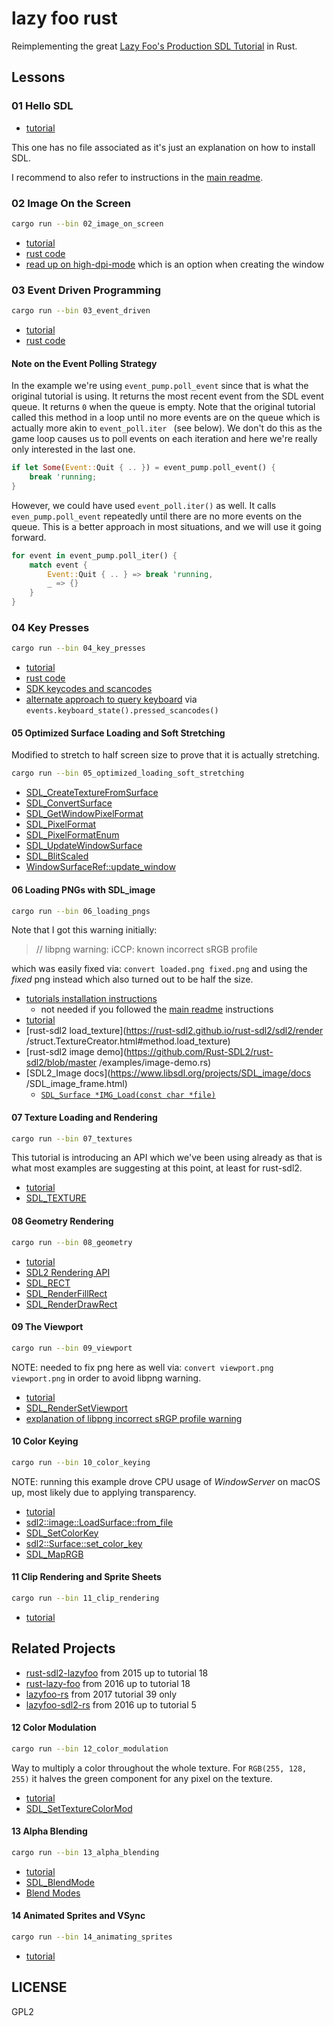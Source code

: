 # lazy foo rust

Reimplementing the great [Lazy Foo's Production SDL
Tutorial](https://lazyfoo.net/tutorials/SDL/) in Rust.

## Lessons

### 01 Hello SDL

- [tutorial](https://lazyfoo.net/tutorials/SDL/01_hello_SDL/index.php)

This one has no file associated as it's just an explanation on how to install SDL.

I recommend to also refer to instructions in the [main readme](../README.md).

### 02 Image On the Screen

```sh
cargo run --bin 02_image_on_screen
```

- [tutorial](https://lazyfoo.net/tutorials/SDL/02_getting_an_image_on_the_screen/index.php)
- [rust code](./src/02_image_on_screen.rs)
- [read up on high-dpi-mode](https://nlguillemot.wordpress.com/2016/12/11/high-dpi-rendering/) which is an option when creating the window

### 03 Event Driven Programming

```sh
cargo run --bin 03_event_driven
```

- [tutorial](http://lazyfoo.net/tutorials/SDL/03_event_driven_programming/index.php)
- [rust code](./src/03_event_driven.rs)

#### Note on the Event Polling Strategy

In the example we're using `event_pump.poll_event` since that is what the
 original tutorial is using. It returns the most recent event from the SDL event
  queue.
 It returns `0` when the queue is empty.
 Note that the original tutorial called this method in a loop until no more
  events are on the queue which is actually more akin to `event_poll.iter
  ` (see below). We don't do this as the game loop causes us to
   poll events on each iteration and here we're really only interested in the
    last one.

```rust
if let Some(Event::Quit { .. }) = event_pump.poll_event() {
    break 'running;
}
```

However, we could have used `event_poll.iter()` as well. It calls
 `even_pump.poll_event` repeatedly until there are no more events on the queue. This is a better
 approach in most situations, and we will use it going forward.

```rust
for event in event_pump.poll_iter() {
    match event {
        Event::Quit { .. } => break 'running,
        _ => {}
    }
}
```

### 04 Key Presses

```sh
cargo run --bin 04_key_presses
```

- [tutorial](http://lazyfoo.net/tutorials/SDL/04_key_presses/index.php)
- [rust code](./src/04_key_presses.rs)
- [SDK keycodes and scancodes](https://wiki.libsdl.org/SDL_Keycode)
- [alternate approach to query
  keyboard](https://github.com/Rust-SDL2/rust-sdl2/blob/master/examples/keyboard-state.rs) via
  `events.keyboard_state().pressed_scancodes()`

#### 05 Optimized Surface Loading and Soft Stretching

Modified to stretch to half screen size to prove that it is actually stretching.

```sh
cargo run --bin 05_optimized_loading_soft_stretching
```

 - [SDL_CreateTextureFromSurface](https://wiki.libsdl.org/SDL_CreateTextureFromSurface)
 - [SDL_ConvertSurface](https://wiki.libsdl.org/SDL_ConvertSurface)
 - [SDL_GetWindowPixelFormat](https://wiki.libsdl.org/SDL_GetWindowPixelFormat)
 - [SDL_PixelFormat](https://wiki.libsdl.org/SDL_PixelFormat)
 - [SDL_PixelFormatEnum](https://wiki.libsdl.org/SDL_PixelFormatEnum)
 - [SDL_UpdateWindowSurface](https://wiki.libsdl.org/SDL_UpdateWindowSurface)
 - [SDL_BlitScaled](https://wiki.libsdl.org/SDL_BlitScaled)
 - [WindowSurfaceRef::update_window](https://rust-sdl2.github.io/rust-sdl2/sdl2/video/struct.WindowSurfaceRef.html#method.update_window)

#### 06 Loading PNGs with SDL_image

```sh
cargo run --bin 06_loading_pngs
```

Note that I got this warning initially:
> // libpng warning: iCCP: known incorrect sRGB profile

which was easily fixed via: `convert loaded.png fixed.png` and using the
 _fixed_ png instead which also turned out to be half the size.

- [tutorials installation
  instructions](http://lazyfoo.net/tutorials/SDL/06_extension_libraries_and_loading_other_image_formats/index.php)
  - not needed if you followed the [main readme](../README.md) instructions
- [tutorial](http://lazyfoo.net/tutorials/SDL/06_extension_libraries_and_loading_other_image_formats/index2.php)
- [rust-sdl2 load_texture](https://rust-sdl2.github.io/rust-sdl2/sdl2/render
/struct.TextureCreator.html#method.load_texture)
- [rust-sdl2 image demo](https://github.com/Rust-SDL2/rust-sdl2/blob/master
/examples/image-demo.rs)
- [SDL2_Image docs](https://www.libsdl.org/projects/SDL_image/docs
/SDL_image_frame.html)
  - [`SDL_Surface *IMG_Load(const char *file)`](https://www.libsdl.org/projects/SDL_image/docs/SDL_image_frame.html)

#### 07 Texture Loading and Rendering

```sh
cargo run --bin 07_textures
```

This tutorial is introducing an API which we've been using already as that is what most
examples are suggesting at this point, at least for rust-sdl2.

- [tutorial](http://lazyfoo.net/tutorials/SDL/07_texture_loading_and_rendering/index.php)
- [SDL_TEXTURE](https://wiki.libsdl.org/SDL_Texture)

#### 08 Geometry Rendering

```sh
cargo run --bin 08_geometry
```

- [tutorial](http://lazyfoo.net/tutorials/SDL/08_geometry_rendering/index.php)
- [SDL2 Rendering API](https://wiki.libsdl.org/CategoryRender)
- [SDL_RECT](https://wiki.libsdl.org/SDL_Rect)
- [SDL_RenderFillRect](https://wiki.libsdl.org/SDL_RenderFillRect)
- [SDL_RenderDrawRect](https://wiki.libsdl.org/SDL_RenderDrawRect)

#### 09 The Viewport

```sh
cargo run --bin 09_viewport
```

NOTE: needed to fix png here as well via: `convert viewport.png viewport.png` in order to avoid
libpng warning.

- [tutorial](http://lazyfoo.net/tutorials/SDL/09_the_viewport/index.php)
- [SDL_RenderSetViewport](https://wiki.libsdl.org/SDL_RenderSetViewport)
- [explanation of libpng incorrect sRGP profile warning](https://stackoverflow.com/a/22747902)

#### 10 Color Keying

```sh
cargo run --bin 10_color_keying
```

NOTE: running this example drove CPU usage of _WindowServer_ on macOS up, most likely due to
applying transparency.

- [tutorial](http://lazyfoo.net/tutorials/SDL/10_color_keying/index.php)
- [sdl2::image::LoadSurface::from_file](http://rust-sdl2.github.io/rust-sdl2/sdl2/image/trait.LoadSurface.html#tymethod.from_file)
- [SDL_SetColorKey](https://wiki.libsdl.org/SDL_SetColorKey)
- [sdl2::Surface::set_color_key](https://docs.rs/sdl2/0.34.2/sdl2/surface/struct.SurfaceRef.html#method.set_color_key)
- [SDL_MapRGB](https://wiki.libsdl.org/SDL_MapRGB)

#### 11 Clip Rendering and Sprite Sheets

```sh
cargo run --bin 11_clip_rendering
```

- [tutorial](http://lazyfoo.net/tutorials/SDL/11_clip_rendering_and_sprite_sheets/index.php)

## Related Projects

- [rust-sdl2-lazyfoo](https://github.com/bombless/rust-sdl2-lazyfoo) from 2015 up to tutorial 18
- [rust-lazy-foo](https://github.com/ysgard/rust-lazy-foo) from 2016 up to tutorial 18
- [lazyfoo-rs](https://github.com/dagit/lazyfoo-rs) from 2017 tutorial 39 only
- [lazyfoo-sdl2-rs](https://github.com/mikeyhc/lazyfoo-sdl2-rs) from 2016 up to tutorial 5

#### 12 Color Modulation

```sh
cargo run --bin 12_color_modulation
```

Way to multiply a color throughout the whole texture.
For `RGB(255, 128, 255)` it halves the green component for any pixel on the texture.

- [tutorial](http://lazyfoo.net/tutorials/SDL/12_color_modulation/index.php)
- [SDL_SetTextureColorMod](https://wiki.libsdl.org/SDL_SetTextureColorMod)

#### 13 Alpha Blending

```sh
cargo run --bin 13_alpha_blending
```

- [tutorial](http://lazyfoo.net/tutorials/SDL/13_alpha_blending/index.php)
- [SDL_BlendMode](https://wiki.libsdl.org/SDL_BlendMode)
- [Blend Modes](https://en.wikipedia.org/wiki/Blend_modes)

#### 14 Animated Sprites and VSync

```sh
cargo run --bin 14_animating_sprites
```

- [tutorial](http://lazyfoo.net/tutorials/SDL/12_color_modulation/index.php)


## LICENSE

GPL2
